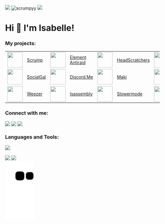 <img draggable="false" src="https://i.imgur.com/5m1wJTH.png"></a>
<img src="https://komarev.com/ghpvc/?username=scrumpyy&label=Profile%20views&color=5d96f0" alt="scrumpyy"/>
<a href="https://izzy.institute" target="_blank">
  <img draggable="false" style="width:119xp;height:20xp;" src="https://discord.com/api/guilds/721528373377105970/embed.png">
</a>


<h1>
    Hi 👋 I'm Isabelle!
</h1>

<h3>My projects:</h3>
<p>
   <table>
      <tr>
          <td><img align="center" src="https://www.lunaphoebe.com/static/images/flagship-project/scrumpbot-icon-256x256.png" height="50" width="50"/></td>
          <td><a href="https://lunaphoebe.com/projects/scrumpbot" target="_blank">Scrump</a></td>
          <td><img align="center" src="https://www.lunaphoebe.com/static/images/flagship-project/element-icon-256x256.png" height="50" width="50"/></td>
          <td><a href="https://lunaphoebe.com/projects/element" target="_blank">Element Antiraid</a></td>
          <td><img align="center" src="https://www.lunaphoebe.com/static/images/flagship-project/headscratchers-icon-256x256.png" height="50" width="50"/></td>
          <td><a href="https://lunaphoebe.com/projects/headscratchers" target="_blank">HeadScratchers</a></td>
          <td><img align="center" src="https://www.lunaphoebe.com/static/images/flagship-project/carbon-icon-256x256.png" height="50" width="50"/></td>
          <td><a href="https://lunaphoebe.com/projects/carbon" target="_blank">Carbon</a></td>
      </tr>
      <tr>
          <td><img align="center" src="https://www.lunaphoebe.com/static/images/flagship-project/socialgal-icon-256x256.png" height="50" width="50"/></td>
          <td><a href="https://lunaphoebe.com/projects/socialgal" target="_blank">SocialGal</a></td>
          <td><img align="center" src="https://www.lunaphoebe.com/static/images/flagship-project/discord-me-icon-256x256.png" height="50" width="50"/></td>
          <td><a href="https://lunaphoebe.com/projects/discord-me" target="_blank">Discord.Me</a></td>
          <td><img align="center" src="https://www.lunaphoebe.com/static/images/flagship-project/maki-icon-256x256.png" height="50" width="50"/></td>
          <td><a href="https://lunaphoebe.com/projects/maki" target="_blank">Maki</a></td>
          <td><img align="center" src="https://www.lunaphoebe.com/static/images/flagship-project/feedback-utils-icon-256x256.png" height="50" width="50"/></td>
          <td><a href="https://lunaphoebe.com/projects/feedback-utils" target="_blank">Feedback Utils</a></td>
      </tr>
      <tr>
          <td><img align="center" src="https://i.imgur.com/veAyp5O.png" height="50" width="50"/></td>
          <td><a href="https://git.uwu.gal/weezer-discord-bot" target="_blank">Weezer</a></td>
          <td><img align="center" src="https://i.imgur.com/hn5Ntro.png" height="50" width="50"/></td>
          <td><a href="https://github.com/Isabe1le/Isassembly" target="_blank">Isassembly</a></td>
          <td><img align="center" src="https://i.imgur.com/rMuFtlH.png" height="50" width="50"/></td>
          <td><a href="https://1sabelle.dev/r/slowermode/invite" target="_blank">Slowermode</a></td>
          <td><img align="center" src="https://i.imgur.com/g3Euo2M.png" height="50" width="50"/></td>
          <td><a href="https://github.com/Isabe1le/pygeolocate" target="_blank">pygeolocate</a></td>
      </tr>
  </table> 
</p>
<h3>Connect with me:</h3>
<p>
  <a href="https://uwu.gal/r/youtube"  target="_blank"><img src="https://shields.io/badge/YouTube-Subscribe-5d96f0?logo=youtube&style=for-the-badge&labelColor=ffffff&logoColor=5d96f0"></a>
  <a href="https://uwu.gal/r/discord"  target="_blank"><img src="https://shields.io/badge/Discord-Join-5d96f0?logo=discord&style=for-the-badge&labelColor=ffffff&logoColor=5d96f0"></a>
  <a href="https://social.gal/@isabelle"  target="_blank"><img src="https://shields.io/badge/SocialGal-Follow-5d96f0?style=for-the-badge&labelColor=ffffff&logoColor=5d96f0"></a>
</p>

<h3>Languages and Tools:</h3>
<p>
  <img src="https://skillicons.dev/icons?i=py,flask,fastapi,html,css,java,js,mysql,nginx,jinja,cloudflare">
</p>

<p>
  <img src="https://github-readme-stats.vercel.app/api/top-langs/?username=Isabe1le&layout=compact&hide_border=true&title_color=ffffff&icon_color=5d96f0&text_color=ffffff&bg_color=0d1117&show_icons=true&count_private=true">
  <img src="https://streak-stats.demolab.com?user=Isabe1le&hide_border=true&background=EBEBEB00&stroke=5d96f0&ring=5d96f0&fire=EBEBEB&currStreakNum=EBEBEB&currStreakLabel=EBEBEB&sideLabels=EBEBEB&sideNums=5d96f0">
  <br>
  <img src="https://raw.githubusercontent.com/Isabe1le/Isabe1le/output/github-contribution-grid-snake-dark.svg#gh-dark-mode-only">
</p>
